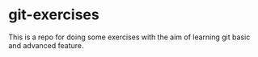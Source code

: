 # git-exercises
This is a repo for doing some exercises with the aim of learning git basic and advanced feature.
